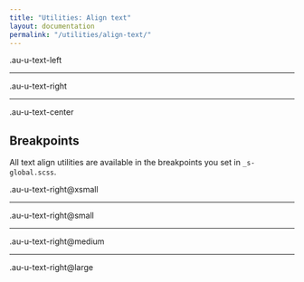 ```yaml
---
title: "Utilities: Align text"
layout: documentation
permalink: "/utilities/align-text/"
---
```


<div class="au-c-content">

<div class="au-o-box au-d-component">
  <p class="au-u-h4 au-u-text-left">.au-u-text-left</p>
  <hr />
  <p class="au-u-h4 au-u-text-right">.au-u-text-right</p>
  <hr />
  <p class="au-u-h4 au-u-text-center">.au-u-text-center</p>
</div>

## Breakpoints

All text align utilities are available in the breakpoints you set in `_s-global.scss`.

<div class="au-o-box au-d-component">
  <p class="au-u-h4 au-u-text-right@xsmall">.au-u-text-right@xsmall</p>
  <hr />
  <p class="au-u-h4 au-u-text-right@small">.au-u-text-right@small</p>
  <hr />
  <p class="au-u-h4 au-u-text-right@medium">.au-u-text-right@medium</p>
  <hr />
  <p class="au-u-h4 au-u-text-right@large">.au-u-text-right@large</p>
</div>

<div>
